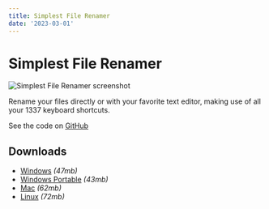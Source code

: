 ```yaml
---
title: Simplest File Renamer
date: '2023-03-01'
---
```


# Simplest File Renamer

<img src="/img/gallery/simplest-file-renamer.jpg" style="max-width: 100%" alt="Simplest File Renamer screenshot">

Rename your files directly or with your favorite text editor, making use of all your 1337 keyboard shortcuts.

See the code on [GitHub](https://github.com/whyboris/Simplest-File-Renamer)

## Downloads

- [Windows](https://github.com/whyboris/Simplest-File-Renamer/releases/download/v1.0.0/Simplest.File.Renamer.Setup.1.0.0.exe) _(47mb)_
- [Windows Portable](https://github.com/whyboris/Simplest-File-Renamer/releases/download/v1.0.0/Simplest.File.Renamer.1.0.0.exe) _(43mb)_
- [Mac](https://github.com/whyboris/Simplest-File-Renamer/releases/download/v1.0.0/Simplest.File.Renamer-1.0.0.dmg) _(62mb)_
- [Linux](https://github.com/whyboris/Simplest-File-Renamer/releases/download/v1.0.0/Simplest.File.Renamer-1.0.0.AppImage) _(72mb)_
